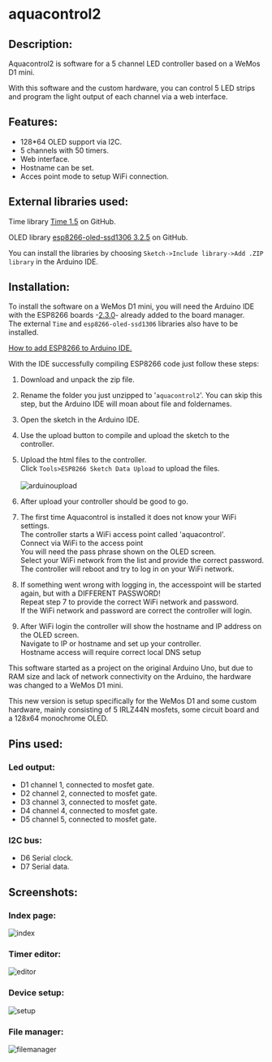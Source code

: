 # aquacontrol2

## Description:
Aquacontrol2 is software for a 5 channel LED controller based on a WeMos D1 mini.

With this software and the custom hardware, you can control 5 LED strips and program the light output of each channel via a web interface.

## Features:
- 128*64 OLED support via I2C.
- 5 channels with 50 timers.
- Web interface.
- Hostname can be set.
- Acces point mode to setup WiFi connection.

## External libraries used:

Time library [Time 1.5](https://github.com/PaulStoffregen/Time/archive/v1.5.zip) on GitHub.

OLED library [esp8266-oled-ssd1306 3.2.5](https://github.com/squix78/esp8266-oled-ssd1306/archive/3.2.5.zip)
 on GitHub.

You can install the libraries by choosing `Sketch->Include library->Add .ZIP library` in the Arduino IDE.

## Installation:

To install the software on a WeMos D1 mini, you will need the Arduino IDE with the ESP8266 boards -[2.3.0](https://github.com/esp8266/Arduino/releases/tag/2.3.0)- already added to the board manager.
<br>The external `Time` and `esp8266-oled-ssd1306` libraries also have to be installed.

[How to add ESP8266 to Arduino IDE.](http://wasietsmet.nl/esp8266/arduino-ide-1-8-1-setup-voor-esp8266/)

With the IDE successfully compiling ESP8266 code just follow these steps:

1. Download and unpack the zip file.
2. Rename the folder you just unzipped to '`aquacontrol2`'. You can skip this step, but the Arduino IDE will moan about file and foldernames.
3. Open the sketch in the Arduino IDE.
4. Use the upload button to compile and upload the sketch to the controller.
5. Upload the html files to the controller.<br>
Click `Tools>ESP8266 Sketch Data Upload` to upload the files.<br><br>
![arduinoupload](https://cloud.githubusercontent.com/assets/24290108/23563262/367bfd80-0046-11e7-8170-59ab86d173d9.png) 

6. After upload your controller should be good to go.
7. The first time Aquacontrol is installed it does not know your WiFi settings.<br>The controller starts a WiFi access point called 'aquacontrol'.<br>Connect via WiFi to the access point <br>You will need the pass phrase shown on the OLED screen.<br>Select your WiFi network from the list and provide the correct password.<br>The controller will reboot and try to log in on your WiFi network.

8. If something went wrong with logging in, the accesspoint will be started again, but with a DIFFERENT PASSWORD!<br>Repeat step 7 to provide the correct WiFi network and password.<br>If the WiFi network and password are correct the controller will login.

9. After WiFi login the controller will show the hostname and IP address on the OLED screen.<br>Navigate to IP or hostname and set up your controller.<br>Hostname access will require correct local DNS setup

This software started as a project on the original Arduino Uno, but due to RAM size and lack of network connectivity on the Arduino, the hardware was changed to a WeMos D1 mini.

This new version is setup specifically for the WeMos D1 and some custom hardware, mainly consisting of 5 IRLZ44N mosfets, some circuit board and a 128x64 monochrome OLED.

## Pins used:
### Led output:
- D1 channel 1, connected to mosfet gate.
- D2 channel 2, connected to mosfet gate.
- D3 channel 3, connected to mosfet gate.
- D4 channel 4, connected to mosfet gate.
- D5 channel 5, connected to mosfet gate.
### I2C bus:
- D6 Serial clock.
- D7 Serial data.


## Screenshots:
### Index page:
![index](https://cloud.githubusercontent.com/assets/24290108/24398142/ccb0f268-13a8-11e7-83fa-fe5ad6e291da.png)

### Timer editor:
![editor](https://cloud.githubusercontent.com/assets/24290108/24397893/e37401a8-13a7-11e7-9ad7-7dc72b33d04b.png)

### Device setup:
![setup](https://cloud.githubusercontent.com/assets/24290108/24398262/275ced3e-13a9-11e7-9a75-ccb7ed953f80.png)

### File manager:
![filemanager](https://cloud.githubusercontent.com/assets/24290108/24398316/552862ac-13a9-11e7-893d-b6e577138219.png)
